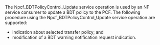 The Npcf_BDTPolicyControl_Update service operation is used by an NF service consumer to update a BDT policy to the PCF.
The following procedure using the Npcf_BDTPolicyControl_Update service operation are supported:
- indication about selected transfer policy; and
- modification of a BDT warning notification request indication.

